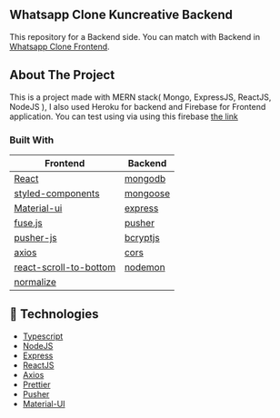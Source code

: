 ## Whatsapp Clone Kuncreative Backend

This repository for a Backend side.
You can match with Backend in [Whatsapp Clone Frontend](https://github.com/k-cicek/Whatsapp-front-end).


## About The Project

This is a project made with MERN stack( Mongo, ExpressJS, ReactJS, NodeJS ), I also used Heroku for backend and Firebase for Frontend application.
You can test using via using this firebase [the link](https://lnkd.in/dKk3etp )


### Built With  

|                   Frontend                         |                         Backend                             |
|----------------------------------------------------|-------------------------------------------------------------|
|        [React](https://reactjs.org/)               |              [mongodb](https://www.mongodb.com/)            |
|[styled-components](https://styled-components.com/) |              [mongoose](https://mongoosejs.com/)            | 
|     [Material-ui](https://material-ui.com/)        |              [express](https://expressjs.com/pt-br/)        |
|       [fuse.js](https://fusejs.io/)                |                   [pusher](https://pusher.com/)             |
|      [pusher-js](https://pusher.com/)              |           [bcryptjs](https://www.npmjs.com/package/bcryptjs)|
|      [axios](https://github.com/axios/axios)       |               [cors](https://www.npmjs.com/package/co)      |
| [react-scroll-to-bottom](https://www.npmjs.com/package/react-scroll-to-bottom) |                  [nodemon](https://nodemon.io/)             |
|[normalize](https://necolas.github.io/normalize.css/)|

<h2>🚀 Technologies</h2>

- [Typescript](https://www.typescriptlang.org/)
- [NodeJS](https://nodejs.org)
- [Express](https://expressjs.com/pt-br/)
- [ReactJS](https://reactjs.org/)
- [Axios](https://github.com/axios/axios)
- [Prettier](https://prettier.io/)
- [Pusher](https://pusher.com/)
- [Material-UI](https://material-ui.com/)


